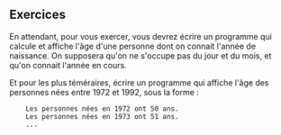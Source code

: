 ## Exercices

En attendant, pour vous exercer, vous devrez écrire un programme qui calcule et affiche l'âge d'une personne dont on connait l'année de naissance. On supposera qu'on ne s'occupe pas du jour et du mois, et qu'on connait l'année en cours. 

Et pour les plus téméraires, écrire un programme qui affiche l'âge des personnes nées entre 1972 et 1992, sous la forme :

```
    Les personnes nées en 1972 ont 50 ans.
    Les personnes nées en 1973 ont 51 ans.
    ...
```
